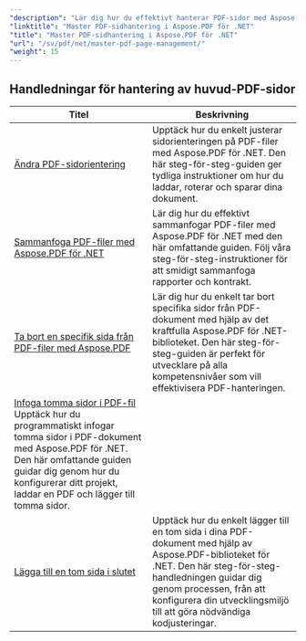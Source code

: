 ```yaml
---
"description": "Lär dig hur du effektivt hanterar PDF-sidor med Aspose.PDF för .NET. Den här detaljerade guiden beskriver hur du lägger till, tar bort, ordnar om och extraherar sidor programmatiskt för att optimera dina PDF-arbetsflöden. Börja förbättra din dokumenthantering."
"linktitle": "Master PDF-sidhantering i Aspose.PDF för .NET"
"title": "Master PDF-sidhantering i Aspose.PDF för .NET"
"url": "/sv/pdf/net/master-pdf-page-management/"
"weight": 15
---
```


## Handledningar för hantering av huvud-PDF-sidor
| Titel | Beskrivning |
| --- | --- | 
| [Ändra PDF-sidorientering](./change-pdf-page-orientation/) | Upptäck hur du enkelt justerar sidorienteringen på PDF-filer med Aspose.PDF för .NET. Den här steg-för-steg-guiden ger tydliga instruktioner om hur du laddar, roterar och sparar dina dokument. |  
| [Sammanfoga PDF-filer med Aspose.PDF för .NET](./concatenating-pdf-files/) | Lär dig hur du effektivt sammanfogar PDF-filer med Aspose.PDF för .NET med den här omfattande guiden. Följ våra steg-för-steg-instruktioner för att smidigt sammanfoga rapporter och kontrakt. |  
| [Ta bort en specifik sida från PDF-filer med Aspose.PDF](./delete-particular-page-from-pdf-files/) | Lär dig hur du enkelt tar bort specifika sidor från PDF-dokument med hjälp av det kraftfulla Aspose.PDF för .NET-biblioteket. Den här steg-för-steg-guiden är perfekt för utvecklare på alla kompetensnivåer som vill effektivisera PDF-hanteringen. |    
| [Infoga tomma sidor i PDF-fil](./insert-empty-pages/) Upptäck hur du programmatiskt infogar tomma sidor i PDF-dokument med Aspose.PDF för .NET. Den här omfattande guiden guidar dig genom hur du konfigurerar ditt projekt, laddar en PDF och lägger till tomma sidor. |  
| [Lägga till en tom sida i slutet](./adding-an-empty-page-at-end/) | Upptäck hur du enkelt lägger till en tom sida i dina PDF-dokument med hjälp av Aspose.PDF-biblioteket för .NET. Den här steg-för-steg-handledningen guidar dig genom processen, från att konfigurera din utvecklingsmiljö till att göra nödvändiga kodjusteringar. |